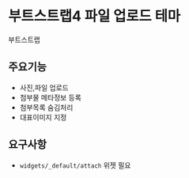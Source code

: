 
# 부트스트랩4 파일 업로드 테마

부트스트랩

## 주요기능
- 사진,파일 업로드
- 첨부물 메타정보 등록
- 첨부목록 숨김처리
- 대표이미지 지정

## 요구사항
- `widgets/_default/attach` 위젯 필요
